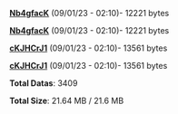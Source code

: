 [**Nb4gfacK**](/data/Nb4gfacK.txt) (09/01/23 - 02:10)- 12221 bytes

[**Nb4gfacK**](/data/Nb4gfacK.txt) (09/01/23 - 02:10)- 12221 bytes

[**cKJHCrJ1**](/data/cKJHCrJ1.txt) (09/01/23 - 02:10)- 13561 bytes

[**cKJHCrJ1**](/data/cKJHCrJ1.txt) (09/01/23 - 02:10)- 13561 bytes

**Total Datas**: 3409

**Total Size**: 21.64 MB / 21.6 MB